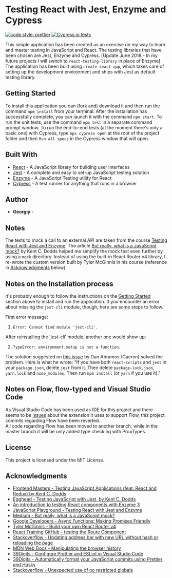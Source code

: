 # Testing React with Jest, Enzyme and Cypress

[![code style: prettier](https://img.shields.io/badge/code_style-prettier-ff69b4.svg?style=flat-square)](https://github.com/prettier/prettier)
[![Cypress.io tests](https://img.shields.io/badge/cypress.io-tests-green.svg?style=flat-square)](https://cypress.io)

This simple application has been created as an exercise on my way to learn and master testing in JavaScript and React.
The testing libraries that have been chosen are Jest, Enzyme and Cypress. [Update June 2018 - In my future projects I will switch to `react-testing-library` in place of Enzyme]. 
The application has been built using `create-react-app`, which takes care of setting up the development environment and ships with Jest as default testing library.

## Getting Started

To install this application you can (fork and) download it and then run the command `npm install` from your terminal.
After the installation has successfully complete, you can launch it with the command `npm start`.
To run the unit tests, use the command `npm test` in a separate command prompt window.
To run the end-to-end tests (at the moment there's only a basic one) with Cypress, type `npx cypress open` at the root of the project folder and then `Run all specs` in the Cypress window that will open. 

## Built With

- [React](https://reactjs.org/) - A JavaScript library for building user interfaces
- [Jest](https://facebook.github.io/jest/) - A complete and easy to set-up JavaScript testing solution
- [Enzyme](http://airbnb.io/enzyme/) - A JavaScript Testing utility for React
- [Cypress](https://www.cypress.io/) - A test runner for anything that runs in a browser

## Author

- **Georgiy** - 

## Notes

The tests to mock a call to an external API are taken from the course [Testing React with Jest and Enzyme](https://javascriptplayground.com/testing-react-enzyme-jest/). The article [But really, what is a JavaScript mock?](https://blog.kentcdodds.com/but-really-what-is-a-javascript-mock-10d060966f7d) by Kent C. Dodds helped me simplify the mock test even further by using a `mock` directory.
Instead of using the built-in React Router v4 library, I re-wrote the custom version built by Tyler McGinnis in his course (reference in [Acknowledgments](#acknowledgments) below).

## Notes on the Installation process

It's probably enough to follow the instructions on the [Getting Started](#getting-started) section above to install and run the application. If you encounter an error about missing the `jest-cli` module, though, here are some steps to follow.

First error message: 

1.  `Error: Cannot find module 'jest-cli'`.

After reinstalling the 'jest-cli' module, another one would show up:

2.  `TypeError: environment.setup is not a function`.

The solution suggested on [this issue](https://github.com/facebook/jest/issues/5119) by Dan Abramov (Gaeron) solved the problem.
Here is what he wrote: "If you have both `react-scripts` and `jest` in your `package.json`, delete `jest` from it. Then delete `package-lock.json`, `yarn.lock` and `node_modules`. Then run `npm install` (or `yarn` if you use it)."

## Notes on Flow, flow-typed and Visual Studio Code

As Visual Studio Code has been used as IDE for this project and there seems to be [issues](https://github.com/flowtype/flow-for-vscode/issues/240) about the extension it uses to support Flow, this project commits regarding Flow have been reverted.   
All code regarding Flow has been moved to another branch, while in the master branch it will be only added type checking with PropTypes. 

## License

This project is licensed under the MIT License.

## Acknowledgments

- [Frontend Masters - Testing JavaScript Applications (feat. React and Redux) by Kent C. Dodds](https://frontendmasters.com/courses/testing-javascript/)
- [Egghead - Testing JavaScript with Jest, by Kent C. Dodds](https://egghead.io/playlists/testing-javascript-with-jest-a36c4074)
- [An introduction to testing React components with Enzyme 3](https://javascriptplayground.com/introduction-to-react-tests-enzyme/)
- [JavaScript Playground - Testing React with Jest and Enzyme](https://javascriptplayground.com/testing-react-enzyme-jest/)
- [Medium - But really, what is a JavaScript mock?](https://blog.kentcdodds.com/but-really-what-is-a-javascript-mock-10d060966f7d)
- [Google Developers - Async Functions: Making Promises Friendly](https://developers.google.com/web/fundamentals/primers/async-functions)
- [Tyler McGinnis - Build your own React Router v4](https://tylermcginnis.com/build-your-own-react-router-v4/)
- [React Training GitHub - testing the Route Component](https://github.com/ReactTraining/react-router/blob/master/packages/react-router/modules/__tests__/Route-test.js)
- [Stackoverflow - Updating address bar with new URL without hash or reloading the page](https://stackoverflow.com/questions/3338642/updating-address-bar-with-new-url-without-hash-or-reloading-the-page)
- [MDN Web Docs - Manipulating the browser history](<https://developer.mozilla.org/en-US/docs/Web/API/History_API#The_pushState()_method>)
- [39Digits - Configure Prettier and ESLint in Visual Studio Code](https://www.39digits.com/configure-prettier-and-eslint-in-visual-studio-code/)
- [39Digits - Automatically format your JavaScript commits using Prettier and Husky](https://www.39digits.com/automatically-format-your-javascript-commits-using-prettier-and-husky/)
- [Stackoverflow - Unexpected use of no restricted globals](https://stackoverflow.com/questions/50058258/unexpected-use-of-screen-no-restricted-globals-reactjs)
